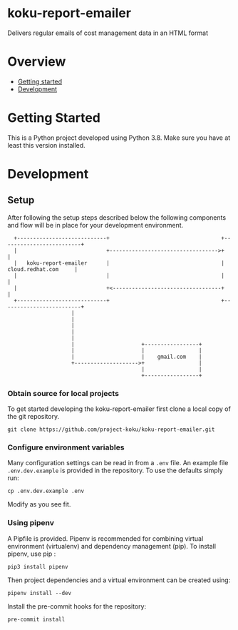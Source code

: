 # koku-report-emailer
Delivers regular emails of cost management data in an HTML format


# Overview
- [Getting started](#intro)
- [Development](#development)


# <a name="intro"></a> Getting Started

This is a Python project developed using Python 3.8. Make sure you have at least this version installed.

# <a name="development"></a> Development

## Setup

After following the setup steps described below the following components and flow will be in place for your development environment.

```
  +----------------------------+                                   +-------------------------+
  |                            +---------------------------------->+                         |
  |   koku-report-emailer      |                                   |    cloud.redhat.com     |
  |                            |                                   |                         |
  |                            +<----------------------------------+                         |
  +----------------------------+                                   +-------------------------+
                    |
                    |
                    |
                    |
                    |
                    |                     +-----------------+
                    |                     |                 |
                    |                     |    gmail.com    |
                    +-------------------->+                 |
                                          |                 |
                                          +-----------------+
```

### Obtain source for local projects
To get started developing the koku-report-emailer first clone a local copy of the git repository.
```
git clone https://github.com/project-koku/koku-report-emailer.git
```

### Configure environment variables
Many configuration settings can be read in from a `.env` file. An example file `.env.dev.example` is provided in the repository. To use the defaults simply run:
```
cp .env.dev.example .env
```

Modify as you see fit.

### Using pipenv
A Pipfile is provided. Pipenv is recommended for combining virtual environment (virtualenv) and dependency management (pip). To install pipenv, use pip :

```
pip3 install pipenv
```

Then project dependencies and a virtual environment can be created using:
```
pipenv install --dev
```

Install the pre-commit hooks for the repository:
```
pre-commit install
```
